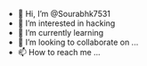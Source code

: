 - 👋 Hi, I’m @Sourabhk7531
- 👀 I’m interested in hacking
- 🌱 I’m currently learning 
- 💞️ I’m looking to collaborate on ...
- 📫 How to reach me ...

<!---
Sourabhk7531/Sourabhk7531 is a ✨ special ✨ repository because its `README.md` (this file) appears on your GitHub profile.
You can click the Preview link to take a look at your changes.
--->
